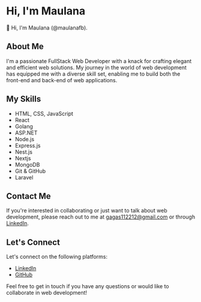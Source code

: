 # Hi, I'm Maulana

👋 Hi, I'm Maulana (@maulanafb).

## About Me

I'm a passionate FullStack Web Developer with a knack for crafting elegant and efficient web solutions. My journey in the world of web development has equipped me with a diverse skill set, enabling me to build both the front-end and back-end of web applications.

## My Skills

- HTML, CSS, JavaScript
- React
- Golang
- ASP.NET
- Node.js
- Express.js
- Nest.js
- Nextjs
- MongoDB
- Git & GitHub
- Laravel

## Contact Me

If you're interested in collaborating or just want to talk about web development, please reach out to me at [gagas112212@gmail.com](mailto:gagas112212@gmail.com) or through [LinkedIn](https://www.linkedin.com/in/maulana-fatih-b52390195/).

## Let's Connect

Let's connect on the following platforms:

- [LinkedIn](https://www.linkedin.com/in/maulana-fatih-b52390195/)
- [GitHub](https://github.com/maulanafb)

Feel free to get in touch if you have any questions or would like to collaborate in web development!

